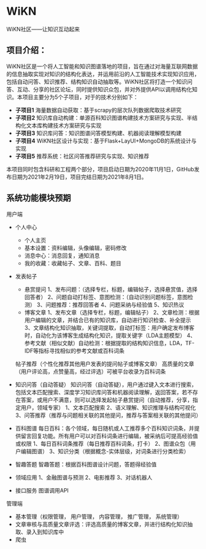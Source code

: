 # WiKN
WiKN社区——让知识互动起来

## 项目介绍：
WiKN社区是一个将人工智能和知识图谱落地的项目，旨在通过对海量互联网数据的信息抽取实现对知识的结构化表达，并运用前沿的人工智能技术实现知识应用，包括自动问答、知识推荐、结构知识自动抽取等。WiKN社区将打造一个知识问答、互动、分享的社区论坛，同时提供知识众包，并对外提供API以调用结构化知识。本项目主要分为5个子项目，对于的技术分别如下：

- **子项目1** 海量数据自动获取：基于scrapy的层次队列数据爬取技术研究
- **子项目2** 知识库自动构建：单源百科知识图谱构建技术方案研究与实现、半结构化文本库构建技术方案研究与实现
- **子项目3** 知识库问答：知识图谱问答模型构建、机器阅读理解模型构建
- **子项目4** WiKN社区设计与实现：基于Flask+LayUI+MongoDB的系统设计与实现
- **子项目5** 推荐系统：社区问答推荐研究与实现、知识推荐

本项目同时包含科研和工程两个部分，项目启动日期为2020年11月1日，GitHub发布日期为2021年2月19日，项目完结日期为2021年8月1日。

## 系统功能模块预期
用户端
- 个人中心
	- 个人主页
	- 基本设置：资料编辑，头像编辑，密码修改
	- 消息中心：消息回复，通知消息
	- 我的收藏：收藏帖子、文章、百科、题目
- 发表帖子
	- 悬赏提问
	1、发布问题：（选择专栏，标题，编辑帖子，选择悬赏值，选择回答者）
	2、问题自动打标签、意图检测：（自动识别问题标签，意图检测）
	3、问题推荐：推荐回答者
	4、问题采纳与经验值
	5、知识热议
	- 博客文章
	1、发布文章（选择专栏，标题，编辑帖子）
	2、文章检测：根据用户编辑的文章，并结合已有的知识库，自动进行知识检查、补全提示
	3、文章结构化知识抽取，关键词提取，自动打标签：用户确定发布博客时，自动化为该博客生成结构化知识，提取关键字（LDA主题模型）
	4、参考文献（相似文献）自动检测：根据提取的结构知识信息，LDA，TF-IDF等指标寻找相似的参考文献或百科词条

	帖子推荐（个性化推荐其他用户发表的提问帖子或博客文章）
	高质量的文章（用户评论高，点赞量高，经过评选）可被平台收录为百科词条


- 知识问答（自动答疑）
知识问答（自动答疑），用户通过键入文本进行搜索，包括文本匹配搜索、深度学习知识库问答和机器阅读理解，返回答案，若不存在答案，或用户不满意，则可以选择发起帖子悬赏提问（自动推荐，分享，指定用户，领域专家）
	1、文本匹配搜索
	2、语义理解、知识推理与结构可视化
	3、问答推荐（推荐与问题相关联的其他提问，推荐与答案相关联的其他提问）

- 百科图谱
每日百科：各个领域，每日随机或人工推荐多个百科知识词条，并提供留言回复功能。所有用户可以对百科词条进行编辑，被采纳后可提高经验值或权限
	1、每日百科词条推荐（每日推荐百科词条，打卡）
	2、图谱众包（用户编辑图谱）
	3、知识分类（根据概念-实体层级，对词条进行分类检索）

- 智趣答题
智趣答题：根据百科图谱设计问题，答题得经验值

- 领域应用
	1、金融图谱与预测
	2、电影推荐
	3、对话机器人


- 接口服务
	图谱调用API

管理端
- 基本管理（权限管理， 用户管理， 内容管理， 推广管理， 系统管理）
- 文章审核与高质量文章评选：评选高质量的博客文章，并进行结构化知识抽取、录入到知识库中
- 爬虫
